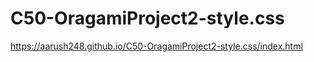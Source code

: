 # C50-OragamiProject2-style.css

https://aarush248.github.io/C50-OragamiProject2-style.css/index.html
